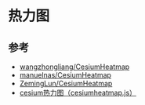 # 热力图

## 参考

- [wangzhongliang/CesiumHeatmap](https://github.com/wangzhongliang/CesiumHeatmap)
- [manuelnas/CesiumHeatmap](https://github.com/manuelnas/CesiumHeatmap)
- [ZemingLun/CesiumHeatmap](https://github.com/ZemingLun/CesiumHeatmap)
- [cesium热力图（cesiumheatmap.js）](https://blog.csdn.net/liuxin00020/article/details/80844770)